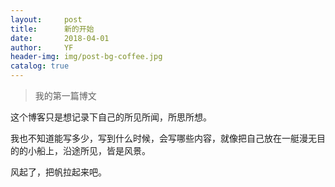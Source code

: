 ```yaml
---
layout:     post
title:      新的开始
date:       2018-04-01
author:     YF
header-img: img/post-bg-coffee.jpg
catalog: true
---
```

> 我的第一篇博文

  这个博客只是想记录下自己的所见所闻，所思所想。

  我也不知道能写多少，写到什么时候，会写哪些内容，就像把自己放在一艇漫无目的的小船上，沿途所见，皆是风景。

  风起了，把帆拉起来吧。
